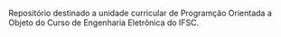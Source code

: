Repositório destinado a unidade curricular de Programção Orientada a Objeto do Curso de Engenharia Eletrônica do IFSC.
